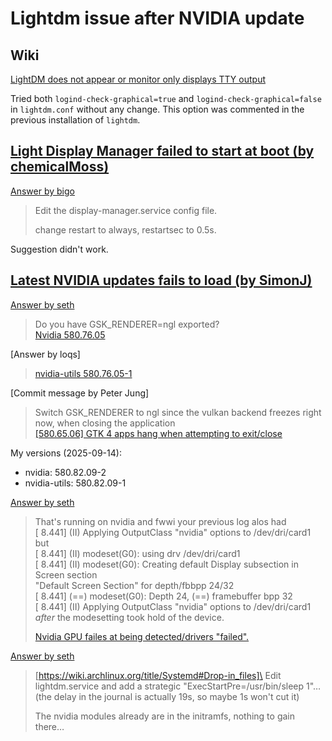 # Lightdm issue after NVIDIA update

## Wiki
[LightDM does not appear or monitor only displays TTY output](https://wiki.archlinux.org/title/LightDM#LightDM_does_not_appear_or_monitor_only_displays_TTY_output)

Tried both `logind-check-graphical=true` and `logind-check-graphical=false` in `lightdm.conf` without any change. This option was commented in the previous installation of `lightdm`.

## [Light Display Manager failed to start at boot (by chemicalMoss)](https://bbs.archlinux.org/viewtopic.php?id=267646)

[Answer by bigo](https://bbs.archlinux.org/viewtopic.php?pid=1980877#p1980877)
> Edit the display-manager.service config file.
> 
> change restart to always, restartsec to 0.5s.

Suggestion didn't work.

## [Latest NVIDIA updates fails to load (by SimonJ)](https://bbs.archlinux.org/viewtopic.php?id=307580)

[Answer by seth](https://bbs.archlinux.org/viewtopic.php?pid=2256162#p2256162)
> Do you have  GSK_RENDERER=ngl exported?\
> [Nvidia 580.76.05](https://bbs.archlinux.org/viewtopic.php?pid=2256017#p2256017)

[Answer by loqs]
> [nvidia-utils 580.76.05-1](https://gitlab.archlinux.org/archlinux/packaging/packages/nvidia-utils/-/commit/1aae3fbbc0a3e1e5e944cc59143d4f1f30fd7158)

[Commit message by Peter Jung]
> Switch GSK_RENDERER to ngl since the vulkan backend freezes right now, when closing the application\
> [[580.65.06] GTK 4 apps hang when attempting to exit/close](https://forums.developer.nvidia.com/t/580-65-06-gtk-4-apps-hang-when-attempting-to-exit-close/341308/5?u=ptr1337)

 My versions (2025-09-14):
 
 * nvidia: 580.82.09-2
 * nvidia-utils: 580.82.09-1

[Answer by seth](https://bbs.archlinux.org/viewtopic.php?pid=2256162#p2256162)
> That's running on nvidia and fwwi your previous log alos had\
> [     8.441] (II) Applying OutputClass "nvidia" options to /dev/dri/card1\
> but\
> [     8.441] (II) modeset(G0): using drv /dev/dri/card1\
> [     8.441] (II) modeset(G0): Creating default Display subsection in Screen section\
> 	"Default Screen Section" for depth/fbbpp 24/32\
> [     8.441] (==) modeset(G0): Depth 24, (==) framebuffer bpp 32\
> [     8.441] (II) Applying OutputClass "nvidia" options to /dev/dri/card1\
> *after* the modesetting took hold of the device.
>
> [Nvidia GPU failes at being detected/drivers "failed".](https://bbs.archlinux.org/viewtopic.php?pid=2255847#p2255847)

[Answer by seth](https://bbs.archlinux.org/viewtopic.php?pid=2256418#p2256418)
> [https://wiki.archlinux.org/title/Systemd#Drop-in_files]\
> Edit lightdm.service and add a strategic "ExecStartPre=/usr/bin/sleep 1"… (the delay in the journal is actually 19s, so maybe 1s won't cut it)
>
> The nvidia modules already are in the initramfs, nothing to gain there…
